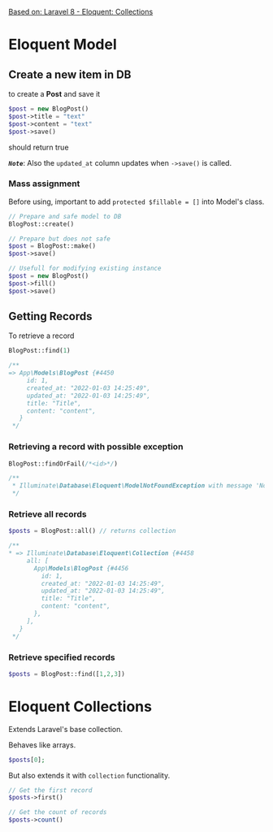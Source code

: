 [Based on: Laravel 8 - Eloquent: Collections ]('https://laravel.com/docs/8.x/eloquent-collections')

# Eloquent Model

## Create a new item in DB

to create a **Post** and save it

```php
$post = new BlogPost()
$post->title = "text"
$post->content = "text"
$post->save()
```

should return true

_**`Note`**_: Also the `updated_at` column updates when `->save()` is called.

### Mass assignment

Before using, important to add `protected $fillable = []` into Model's class.

```php
// Prepare and safe model to DB
BlogPost::create()

// Prepare but does not safe
$post = BlogPost::make()
$post->save()

// Usefull for modifying existing instance
$post = new BlogPost()
$post->fill()
$post->save()
```

## Getting Records

To retrieve a record

```php
BlogPost::find(1)

/**
=> App\Models\BlogPost {#4450
     id: 1,
     created_at: "2022-01-03 14:25:49",
     updated_at: "2022-01-03 14:25:49",
     title: "Title",
     content: "content",
   }
 */

```

### Retrieving a record with possible exception

```php
BlogPost::findOrFail(/*<id>*/)

/**
 * Illuminate\Database\Eloquent\ModelNotFoundException with message 'No query results for model [App\Models\BlogPost] 100'
 */
```

### Retrieve all records

```php
$posts = BlogPost::all() // returns collection

/**
* => Illuminate\Database\Eloquent\Collection {#4458
     all: [
       App\Models\BlogPost {#4456
         id: 1,
         created_at: "2022-01-03 14:25:49",
         updated_at: "2022-01-03 14:25:49",
         title: "Title",
         content: "content",
       },
     ],
   }
 */
```

### Retrieve specified records

```php
$posts = BlogPost::find([1,2,3])
```

# Eloquent Collections

Extends Laravel's base collection.

Behaves like arrays.

```php
$posts[0];
```

But also extends it with `collection` functionality.

```php
// Get the first record
$posts->first()

// Get the count of records
$posts->count()
```
